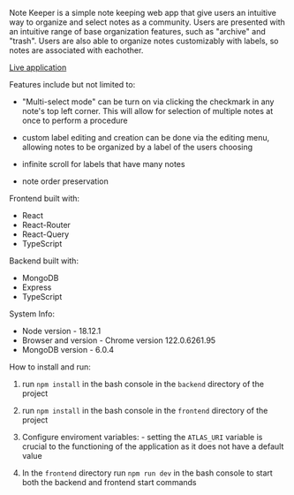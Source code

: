 Note Keeper is a simple note keeping web app that give users an intuitive way to
organize and select notes as a community. Users are presented with an intuitive range of base organization features, such as "archive" and "trash". Users are also able to organize notes customizably with labels, so notes are associated with eachother.

[Live application](keeperplus.up.railway.app)


Features include but not limited to: 
  - "Multi-select mode" can be turn on via clicking the checkmark in any note's
    top left corner. This will allow for selection of multiple notes at once to
    perform a procedure

  - custom label editing and creation can be done via the editing menu, allowing
    notes to be organized by a label of the users choosing

  - infinite scroll for labels that have many notes

  - note order preservation


Frontend built with:
  - React
  - React-Router
  - React-Query
  - TypeScript


Backend built with:
  - MongoDB
  - Express
  - TypeScript

System Info:
  - Node version - 18.12.1
  - Browser and version - Chrome version 122.0.6261.95
  - MongoDB version - 6.0.4


How to install and run: 

  1. run `npm install` in the bash console in the `backend` directory of the project

  2. run `npm install` in the bash console in the `frontend` directory of the project

  2. Configure enviroment variables:
    - setting the `ATLAS_URI` variable is crucial to the functioning of the application
      as it does not have a default value
        
  4. In the `frontend` directory run `npm run dev` in the bash console to start both the backend and frontend start commands
